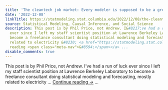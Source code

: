 ```yaml
---
title: 'The cleantech job market: Every modeler is supposed to be a great Python programmer.'
date: '2022-12-08'
linkTitle: https://statmodeling.stat.columbia.edu/2022/12/08/the-cleantech-job-market-every-modeler-is-supposed-to-be-a-great-python-programmer/
source: Statistical Modeling, Causal Inference, and Social Science
description: This post is by Phil Price, not Andrew. I&#8217;ve had a run of luck
  ever since I left my staff scientist position at Lawrence Berkeley Laboratory to
  become a freelance consultant doing statistical modeling and forecasting, mostly
  related to electricity &#8230; <a href="https://statmodeling.stat.columbia.edu/2022/12/08/the-cleantech-job-market-every-modeler-is-supposed-to-be-a-great-python-programmer/">Continue
  reading <span class="meta-nav">&#8594;</span></a> ...
disable_comments: true
---
```

This post is by Phil Price, not Andrew. I&#8217;ve had a run of luck ever since I left my staff scientist position at Lawrence Berkeley Laboratory to become a freelance consultant doing statistical modeling and forecasting, mostly related to electricity &#8230; <a href="https://statmodeling.stat.columbia.edu/2022/12/08/the-cleantech-job-market-every-modeler-is-supposed-to-be-a-great-python-programmer/">Continue reading <span class="meta-nav">&#8594;</span></a> ...